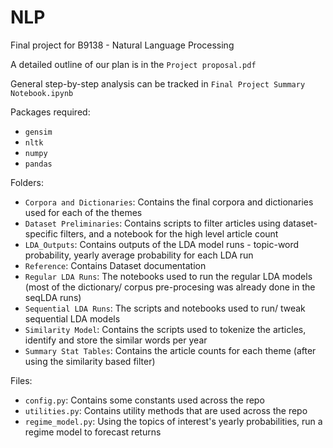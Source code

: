# NLP
Final project for B9138 - Natural Language Processing

A detailed outline of our plan is in the `Project proposal.pdf`

General step-by-step analysis can be tracked in `Final Project Summary Notebook.ipynb`

Packages required:
- `gensim`
- `nltk`
- `numpy`
- `pandas`

Folders:

- `Corpora and Dictionaries`: Contains the final corpora and dictionaries used for each of the themes
- `Dataset Preliminaries`: Contains scripts to filter articles using dataset-specific filters, and a notebook for the high level article count
- `LDA_Outputs`: Contains outputs of the LDA model runs - topic-word probability, yearly average probability for each LDA run
- `Reference`: Contains Dataset documentation
- `Regular LDA Runs`: The notebooks used to run the regular LDA models (most of the dictionary/ corpus pre-procesing was already done in the seqLDA runs)
- `Sequential LDA Runs`: The scripts and notebooks used to run/ tweak sequential LDA models
- `Similarity Model`: Contains the scripts used to tokenize the articles, identify and store the similar words per year
- `Summary Stat Tables`: Contains the article counts for each theme (after using the similarity based filter)

Files:
- `config.py`: Contains some constants used across the repo
- `utilities.py`: Contains utility methods that are used across the repo
- `regime_model.py`: Using the topics of interest's yearly probabilities, run a regime model to forecast returns
